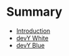 # Summary

* [Introduction](README.md)
* [devY White](1.md/devy-white.md)
* [devY Blue](devy-blue/README.md)

